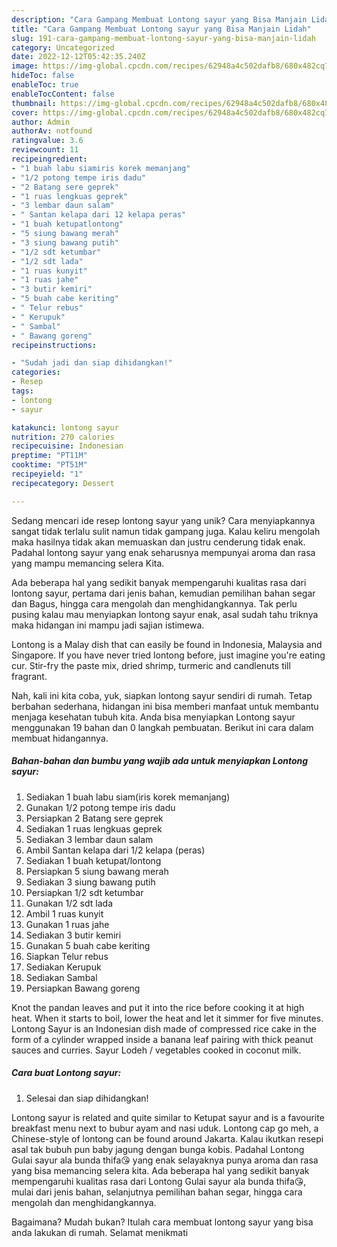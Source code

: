```yaml
---
description: "Cara Gampang Membuat Lontong sayur yang Bisa Manjain Lidah"
title: "Cara Gampang Membuat Lontong sayur yang Bisa Manjain Lidah"
slug: 191-cara-gampang-membuat-lontong-sayur-yang-bisa-manjain-lidah
category: Uncategorized
date: 2022-12-12T05:42:35.240Z
image: https://img-global.cpcdn.com/recipes/62948a4c502dafb8/680x482cq70/lontong-sayur-foto-resep-utama.jpg
hideToc: false
enableToc: true
enableTocContent: false
thumbnail: https://img-global.cpcdn.com/recipes/62948a4c502dafb8/680x482cq70/lontong-sayur-foto-resep-utama.jpg
cover: https://img-global.cpcdn.com/recipes/62948a4c502dafb8/680x482cq70/lontong-sayur-foto-resep-utama.jpg
author: Admin
authorAv: notfound
ratingvalue: 3.6
reviewcount: 11
recipeingredient:
- "1 buah labu siamiris korek memanjang"
- "1/2 potong tempe iris dadu"
- "2 Batang sere geprek"
- "1 ruas lengkuas geprek"
- "3 lembar daun salam"
- " Santan kelapa dari 12 kelapa peras"
- "1 buah ketupatlontong"
- "5 siung bawang merah"
- "3 siung bawang putih"
- "1/2 sdt ketumbar"
- "1/2 sdt lada"
- "1 ruas kunyit"
- "1 ruas jahe"
- "3 butir kemiri"
- "5 buah cabe keriting"
- " Telur rebus"
- " Kerupuk"
- " Sambal"
- " Bawang goreng"
recipeinstructions:

- "Sudah jadi dan siap dihidangkan!"
categories:
- Resep
tags:
- lontong
- sayur

katakunci: lontong sayur 
nutrition: 270 calories
recipecuisine: Indonesian
preptime: "PT11M"
cooktime: "PT51M"
recipeyield: "1"
recipecategory: Dessert

---
```





Sedang mencari ide resep lontong sayur yang unik? Cara menyiapkannya sangat tidak terlalu sulit namun tidak gampang juga. Kalau keliru mengolah maka hasilnya tidak akan memuaskan dan justru cenderung tidak enak. Padahal lontong sayur yang enak seharusnya mempunyai aroma dan rasa yang mampu memancing selera Kita.





Ada beberapa hal yang sedikit banyak mempengaruhi kualitas rasa dari lontong sayur, pertama dari jenis bahan, kemudian pemilihan bahan segar dan Bagus, hingga cara mengolah dan menghidangkannya. Tak perlu pusing kalau mau menyiapkan lontong sayur enak,      asal sudah tahu triknya maka hidangan ini mampu jadi sajian istimewa.














Lontong is a Malay dish that can easily be found in Indonesia, Malaysia and Singapore. If you have never tried lontong before, just imagine you&#39;re eating cur. Stir-fry the paste mix, dried shrimp, turmeric and candlenuts till fragrant.






Nah, kali ini kita coba, yuk, siapkan lontong sayur sendiri di rumah. Tetap berbahan sederhana, hidangan ini bisa memberi manfaat untuk membantu menjaga kesehatan tubuh kita. Anda bisa menyiapkan Lontong sayur menggunakan 19 bahan dan 0 langkah pembuatan. Berikut ini cara dalam membuat hidangannya.

<!--inarticleads1-->

##### Bahan-bahan dan bumbu yang wajib ada untuk menyiapkan Lontong sayur:

1. Sediakan 1 buah labu siam(iris korek memanjang)
1. Gunakan 1/2 potong tempe iris dadu
1. Persiapkan 2 Batang sere geprek
1. Sediakan 1 ruas lengkuas geprek
1. Sediakan 3 lembar daun salam
1. Ambil  Santan kelapa dari 1/2 kelapa (peras)
1. Sediakan 1 buah ketupat/lontong
1. Persiapkan 5 siung bawang merah
1. Sediakan 3 siung bawang putih
1. Persiapkan 1/2 sdt ketumbar
1. Gunakan 1/2 sdt lada
1. Ambil 1 ruas kunyit
1. Gunakan 1 ruas jahe
1. Sediakan 3 butir kemiri
1. Gunakan 5 buah cabe keriting
1. Siapkan  Telur rebus
1. Sediakan  Kerupuk
1. Sediakan  Sambal
1. Persiapkan  Bawang goreng


Knot the pandan leaves and put it into the rice before cooking it at high heat. When it starts to boil, lower the heat and let it simmer for five minutes. Lontong Sayur is an Indonesian dish made of compressed rice cake in the form of a cylinder wrapped inside a banana leaf pairing with thick peanut sauces and curries. Sayur Lodeh / vegetables cooked in coconut milk. 

<!--inarticleads2-->

##### Cara buat Lontong sayur:


1. Selesai dan siap dihidangkan!

Lontong sayur is related and quite similar to Ketupat sayur and is a favourite breakfast menu next to bubur ayam and nasi uduk. Lontong cap go meh, a Chinese-style of lontong can be found around Jakarta. Kalau ikutkan resepi asal tak bubuh pun baby jagung dengan bunga kobis. Padahal Lontong Gulai sayur ala bunda thifa😘 yang enak selayaknya punya aroma dan rasa yang bisa memancing selera kita. Ada beberapa hal yang sedikit banyak mempengaruhi kualitas rasa dari Lontong Gulai sayur ala bunda thifa😘, mulai dari jenis bahan, selanjutnya pemilihan bahan segar, hingga cara mengolah dan menghidangkannya. 

Bagaimana? Mudah bukan? Itulah cara membuat lontong sayur yang bisa anda lakukan di rumah. Selamat menikmati
